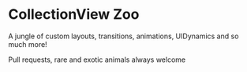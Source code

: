 # CollectionView Zoo

A jungle of custom layouts, transitions, animations, UIDynamics and so much
more! 

Pull requests, rare and exotic animals always welcome
